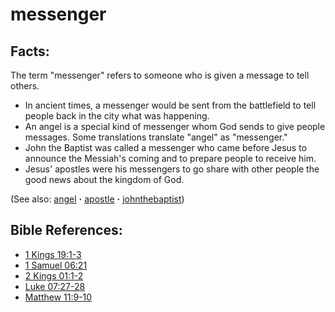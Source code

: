 # messenger #

## Facts: ##

The term "messenger" refers to someone who is given a message to tell others.

* In ancient times, a messenger would be sent from the battlefield to tell people back in the city what was happening.
* An angel is a special kind of messenger whom God sends to give people messages. Some translations translate "angel" as "messenger."
* John the Baptist was called a messenger who came before Jesus to announce the Messiah's coming and to prepare people to receive him.
* Jesus' apostles were his messengers to go share with other people the good news about the kingdom of God.

(See also: [angel](../kt/angel.md) **·** [apostle](../kt/apostle.md) **·** [johnthebaptist](../other/johnthebaptist.md))

## Bible References: ##

* [1 Kings 19:1-3](https://door43.org/en/bible/notes/1ki/19/01)
* [1 Samuel 06:21](https://door43.org/en/bible/notes/1sa/06/21)
* [2 Kings 01:1-2](https://door43.org/en/bible/notes/2ki/01/01)
* [Luke 07:27-28](https://door43.org/en/bible/notes/luk/07/27)
* [Matthew 11:9-10](https://door43.org/en/bible/notes/mat/11/09)

